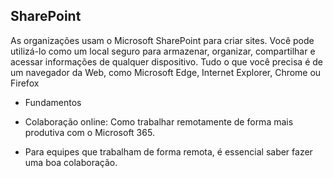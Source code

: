 ## SharePoint  

As organizações usam o Microsoft SharePoint para criar sites. Você pode utilizá-lo como um local seguro para armazenar, organizar, compartilhar e acessar informações de qualquer dispositivo. Tudo o que você precisa é de um navegador da Web, como Microsoft Edge, Internet Explorer, Chrome ou Firefox  

- Fundamentos

- Colaboração online: Como trabalhar remotamente de forma mais produtiva com o Microsoft 365.

- Para equipes que trabalham de forma remota, é essencial saber fazer uma boa colaboração.
